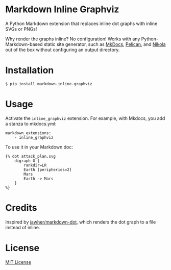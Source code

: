 Markdown Inline Graphviz
========================

A Python Markdown extension that replaces inline dot graphs with inline SVGs
or PNGs!

Why render the graphs inline? No configuration! Works with any
Python-Markdown-based static site generator, such as
[MkDocs](http://www.mkdocs.org/), [Pelican](http://blog.getpelican.com/), and
[Nikola](https://getnikola.com/) out of the box without configuring an output
directory.

# Installation

    $ pip install markdown-inline-graphviz

# Usage

Activate the `inline_graphviz` extension. For example, with Mkdocs, you add a
stanza to mkdocs.yml:

```
markdown_extensions:
    - inline_graphviz
```

To use it in your Markdown doc:

```
{% dot attack_plan.svg
    digraph G {
        rankdir=LR
        Earth [peripheries=2]
        Mars
        Earth -> Mars
    }
%}
```

# Credits

Inspired by [jawher/markdown-dot](https://github.com/jawher/markdown-dot),
which renders the dot graph to a file instead of inline.


# License

[MIT License](http://www.opensource.org/licenses/mit-license.php)

